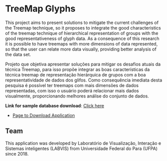 # TreeMap Glyphs
This project aims to present solutions to mitigate the current challenges of the Treemap technique, so it proposes to integrate the good characteristics of the treemap technique of hierarchical representation of groups with the good representativeness of glyph data. As a consequence of this research it is possible to have treemaps with more dimensions of data represented, so that the user can relate more data visually, providing better analysis of the data set.

Projeto que objetiva apresentar soluções para mitigar os desafios atuais da técnica Treemap, para isso propõe integrar as boas características da técnica treemap de representação hierárquica de grupos com a boa representatividade de dados dos glifos. Como consequência imediata desta pesquisa é possível ter treemaps com mais dimensões de dados representadas, com isso o usuário poderá relacionar mais dados visualmente, proporcionando melhores análise do conjunto de dados.

**Link for sample database download**: [Click here](https://github.com/LABVIS-UFPA/TreemapGlyphs/blob/master/TreemapGlyph/database/treemap_glyphs_base_carro_outliers_bianchi.txt)
* [Page to Download Application](http://labvis.ufpa.br/treemapglyph)

## Team

This application was developed by Laboratório de Visualização, Interação e Sistemas inteligentes (LABVIS) from Universidade Federal do Para (UFPA) since 2018.
